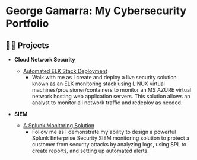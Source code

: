 <h1>George Gamarra: My Cybersecurity Portfolio</h1>

<h2>👨‍💻 Projects</h2>

- <b>Cloud Network Security</b>
  - [Automated ELK Stack Deployment](https://github.com/gogamarra/Bootcamp-ELK-Stack/blob/master/README.md)
    - Walk with me as I create and deploy a live security solution known as an ELK monitoring stack using LINUX virtual machines/provisioner/containers to monitor an MS AZURE virtual network hosting web application servers. This solution allows an analyst to monitor all network traffic and redeploy as needed.

- <b>SIEM</b>
  - [A Splunk Monitoring Solution](https://github.com/gogamarra/SIEM-SplunkMonitoring/blob/main/README.md)
    - Follow me as I demonstrate my ability to design a powerful Splunk Enterprise Security SIEM monitoring solution to protect a customer from security attacks by analyzing logs, using SPL to create reports, and setting up automated alerts.
<!-- 
<h2>📺 Popular YouTube Videos</h2>

- [How to get into Cybersecurity Starting From Zero](https://www.youtube.com/watch?v=a83ASGn_V_s)



<h2> 🤳 Connect with me:</h2>

[<img align="left" alt="JoshMadakor | YouTube" width="22px" src="https://cdn.jsdelivr.net/npm/simple-icons@v3/icons/youtube.svg" />][youtube]
[<img align="left" alt="JoshMadakor | Twitter" width="22px" src="https://cdn.jsdelivr.net/npm/simple-icons@v3/icons/twitter.svg" />][twitter]
[<img align="left" alt="JoshMadakor | LinkedIn" width="22px" src="https://cdn.jsdelivr.net/npm/simple-icons@v3/icons/linkedin.svg" />][linkedin]
[<img align="left" alt="JoshMadakor | Instagram" width="22px" src="https://cdn.jsdelivr.net/npm/simple-icons@v3/icons/instagram.svg" />][instagram]

[twitter]: https://twitter.com/joshmadakor
[youtube]: https://www.youtube.com/c/joshmadakor
[instagram]: https://www.instagram.com/joshmadakor/
[linkedin]: https://linkedin.com/in/joshmadakor

<!--
**joshmadakor1/joshmadakor1** is a ✨ _special_ ✨ repository because its `README.md` (this file) appears on your GitHub profile.

Here are some ideas to get you started:

- 🔭 I’m currently working on ...
- 🌱 I’m currently learning ...
- 👯 I’m looking to collaborate on ...
- 🤔 I’m looking for help with ...
- 💬 Ask me about ...
- 📫 How to reach me: ...
- 😄 Pronouns: ...
- ⚡ Fun fact: ...
-->
